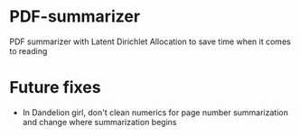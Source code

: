 # PDF-summarizer
PDF summarizer with Latent Dirichlet Allocation to save time when it comes to reading 

# Future fixes
- In Dandelion girl, don't clean numerics for page number summarization and change where summarization begins
